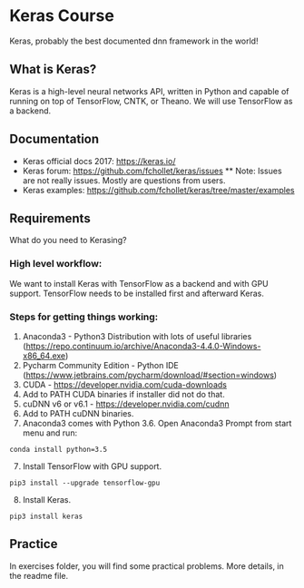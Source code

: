 # Keras Course

Keras, probably the best documented dnn framework in the world!

## What is Keras?

Keras is a high-level neural networks API, written in Python and capable of running on top of TensorFlow, CNTK, or Theano. 
We will use TensorFlow as a backend.


## Documentation 

* Keras official docs 2017: https://keras.io/
* Keras forum: https://github.com/fchollet/keras/issues
** Note: Issues are not really issues. Mostly are questions from users.
* Keras examples: https://github.com/fchollet/keras/tree/master/examples

## Requirements

What do you need to Kerasing?

### High level workflow:
We want to install Keras with TensorFlow as a backend and with GPU support.
TensorFlow needs to be installed first and afterward Keras.


### Steps for getting things working:

1. Anaconda3 - Python3 Distribution with lots of useful libraries (https://repo.continuum.io/archive/Anaconda3-4.4.0-Windows-x86_64.exe)
2. Pycharm Community Edition - Python IDE (https://www.jetbrains.com/pycharm/download/#section=windows)
3. CUDA - https://developer.nvidia.com/cuda-downloads
4. Add to PATH CUDA binaries if installer did not do that.
4. cuDNN v6 or v6.1 - https://developer.nvidia.com/cudnn
5. Add to PATH cuDNN binaries.
6. Anaconda3 comes with Python 3.6. Open Anaconda3 Prompt from start menu and run: 
```
conda install python=3.5
```
7. Install TensorFlow with GPU support.
```
pip3 install --upgrade tensorflow-gpu
```
8. Install Keras.
```
pip3 install keras
```

## Practice

In exercises folder, you will find some practical problems. 
More details, in the readme file.
